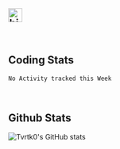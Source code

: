 ## <img src="https://user-images.githubusercontent.com/1303154/88677602-1635ba80-d120-11ea-84d8-d263ba5fc3c0.gif" width="28px" alt="hi">

<!-- Profile visits ![visitors](http://visitor-badge.glitch.me/badge?page_id=Tvrtk0.Tvrtk0) -->
<br>

## Coding Stats

<!--START_SECTION:waka-->
```text
No Activity tracked this Week
```
<!--END_SECTION:waka-->
<br>

## Github Stats

![Tvrtk0's GitHub stats](https://github-readme-stats.vercel.app/api?username=Tvrtk0&count_private=true&theme=tokyonight&hide=contribs,prs)